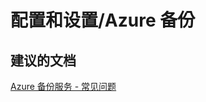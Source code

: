 <properties
    pageTitle="configuration and setup/azure backup"
    description="配置和设置/Azure 备份"
    service="microsoft.compute"
    resource="virtualmachines"
    authors="aashu"
    displayOrder=""
    selfHelpType="generic"
    supportTopicIds="32411842"
    resourceTags="linux, redhat"
    productPesIds="15571"
    cloudEnvironments="public"
/>


# 配置和设置/Azure 备份

## **建议的文档**
[Azure 备份服务 - 常见问题](https://azure.microsoft.com/documentation/articles/backup-azure-backup-faq/)



<!--HONumber=Sep16_HO3-->


